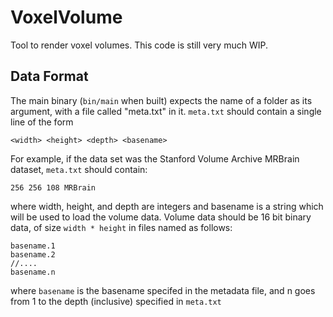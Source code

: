 VoxelVolume
===========
Tool to render voxel volumes.
This code is still very much WIP.

Data Format
-----------

The main binary (`bin/main` when built) expects the name of a folder as its argument, with a file called "meta.txt" in it.
`meta.txt` should contain a single line of the form

    <width> <height> <depth> <basename>

For example, if the data set was the Stanford Volume Archive MRBrain dataset, `meta.txt` should contain:

    256 256 108 MRBrain

where width, height, and depth are integers and basename is a string which will be used to load the volume data.
Volume data should be 16 bit binary data, of size `width * height` in files named as follows:

    basename.1
    basename.2
    //....
    basename.n

where `basename` is the basename specifed in the metadata file, and n goes from 1 to the depth (inclusive) specified in `meta.txt`
